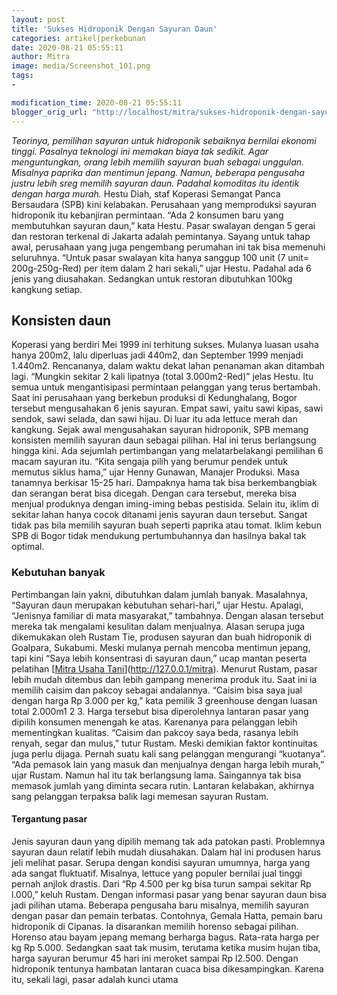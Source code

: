 ```yaml
---
layout: post
title: 'Sukses Hidroponik Dengan Sayuran Daun'
categories: artikel|perkebunan
date: 2020-08-21 05:55:11
author: Mitra
image: media/Screenshot_101.png
tags:
- 

modification_time: 2020-08-21 05:55:11
blogger_orig_url: "http://localhost/mitra/sukses-hidroponik-dengan-sayuran-daun.html"
---
```


_Teorinya, pemilihan sayuran untuk hidroponik sebaiknya bernilai ekonomi
tinggi. Pasalnya teknologi ini memakan biaya tak sedikit. Agar menguntungkan,
orang lebih memilih sayuran buah sebagai unggulan. Misalnya paprika dan
mentimun jepang. Namun, beberapa pengusaha justru lebih sreg memilih sayuran
daun. Padahal komoditas itu identik dengan harga murah._ Hestu Diah, staf
Koperasi Semangat Panca Bersaudara (SPB) kini kelabakan. Perusahaan yang
memproduksi sayuran hidroponik itu kebanjiran permintaan. “Ada 2 konsumen baru
yang membutuhkan sayuran daun,” kata Hestu. Pasar swalayan dengan 5 gerai dan
restoran terkenal di Jakarta adalah pemintanya. Sayang untuk tahap awal,
perusahaan yang juga pengembang perumahan ini tak bisa memenuhi seluruhnya.
“Untuk pasar swalayan kita hanya sanggup 100 unit (7 unit= 200g-250g-Red) per
item dalam 2 hari sekali,” ujar Hestu. Padahal ada 6 jenis yang diusahakan.
Sedangkan untuk restoran dibutuhkan 100kg kangkung setiap.

## Konsisten daun

Koperasi yang berdiri Mei 1999 ini terhitung sukses. Mulanya luasan usaha
hanya 200m2, lalu diperluas jadi 440m2, dan September 1999 menjadi 1.440m2.
Rencananya, dalam waktu dekat lahan penanaman akan ditambah lagi. “Mungkin
sekitar 2 kali lipatnya (total 3.000m2-Red)” jelas Hestu. Itu semua untuk
mengantisipasi permintaan pelanggan yang terus bertambah. Saat ini perusahaan
yang berkebun produksi di Kedunghalang, Bogor tersebut mengusahakan 6 jenis
sayuran. Empat sawi, yaitu sawi kipas, sawi sendok, sawi selada, dan sawi
hijau. Di luar itu ada lettuce merah dan kangkung. Sejak awal mengusahakan
sayuran hidroponik, SPB memang konsisten memilih sayuran daun sebagai pilihan.
Hal ini terus berlangsung hingga kini. Ada sejumlah pertimbangan yang
melatarbelakangi pemilihan 6 macam sayuran itu. “Kita sengaja pilih yang
berumur pendek untuk memutus siklus hama,” ujar Henny Gunawan, Manajer
Produksi. Masa tanamnya berkisar 15-25 hari. Dampaknya hama tak bisa
berkembangbiak dan serangan berat bisa dicegah. Dengan cara tersebut, mereka
bisa menjual produknya dengan iming-iming bebas pestisida. Selain itu, iklim
di sekitar lahan hanya cocok ditanami jenis sayuran daun tersebut. Sangat
tidak pas bila memilih sayuran buah seperti paprika atau tomat. Iklim kebun
SPB di Bogor tidak mendukung pertumbuhannya dan hasilnya bakal tak optimal.

### Kebutuhan banyak

Pertimbangan lain yakni, dibutuhkan dalam jumlah banyak. Masalahnya, “Sayuran
daun merupakan kebutuhan sehari-hari,” ujar Hestu. Apalagi, “Jenisnya familiar
di mata masyarakat,” tambahnya. Dengan alasan tersebut mereka tak mengalami
kesulitan dalam menjualnya. Alasan serupa juga dikemukakan oleh Rustam Tie,
produsen sayuran dan buah hidroponik di Goalpara, Sukabumi. Meski mulanya
pernah mencoba mentimun jepang, tapi kini “Saya lebih konsentrasi di sayuran
daun,” ucap mantan peserta pelatihan [[Mitra Usaha
Tani](http://127.0.0.1/mitra)](http://127.0.0.1/mitra). Menurut Rustam, pasar
lebih mudah ditembus dan lebih gampang menerima produk itu. Saat ini ia
memilih caisim dan pakcoy sebagai andalannya. “Caisim bisa saya jual dengan
harga Rp 3.000 per kg,” kata pemilik 3 greenhouse dengan luasan total 2.000m1
2 3. Harga tersebut bisa diperolehnya lantaran pasar yang dipilih konsumen
menengah ke atas. Karenanya para pelanggan lebih mementingkan kualitas.
“Caisim dan pakcoy saya beda, rasanya lebih renyah, segar dan mulus,” tutur
Rustam. Meski demikian faktor kontinuitas juga perlu dijaga. Pernah suatu kali
sang pelanggan mengurangi “kuotanya”. “Ada pemasok lain yang masuk dan
menjualnya dengan harga lebih murah,” ujar Rustam. Namun hal itu tak
berlangsung lama. Saingannya tak bisa memasok jumlah yang diminta secara
rutin. Lantaran kelabakan, akhirnya sang pelanggan terpaksa balik lagi memesan
sayuran Rustam.

#### Tergantung pasar

Jenis sayuran daun yang dipilih memang tak ada patokan pasti. Problemnya
sayuran daun relatif lebih mudah diusahakan. Dalam hal ini produsen harus jeli
melihat pasar. Serupa dengan kondisi sayuran umumnya, harga yang ada sangat
fluktuatif. Misalnya, lettuce yang populer bernilai jual tinggi pernah anjlok
drastis. Dari “Rp 4.500 per kg bisa turun sampai sekitar Rp l.000,” keluh
Rustam. Dengan informasi pasar yang benar sayuran daun bisa jadi pilihan
utama. Beberapa pengusaha baru misalnya, memilih sayuran dengan pasar dan
pemain terbatas. Contohnya, Gemala Hatta, pemain baru hidroponik di Cipanas.
Ia disarankan memilih horenso sebagai pilihan. Horenso atau bayam jepang
memang berharga bagus. Rata-rata harga per kg Rp 5.000. Sedangkan saat tak
musim, terutama ketika musim hujan tiba, harga sayuran berumur 45 hari ini
meroket sampai Rp l2.500. Dengan hidroponik tentunya hambatan lantaran cuaca
bisa dikesampingkan. Karena itu, sekali lagi, pasar adalah kunci utama


